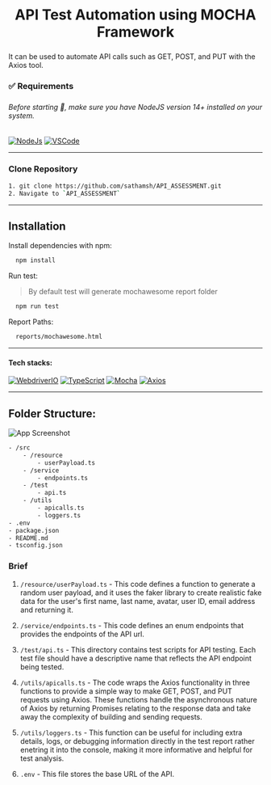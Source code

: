 <h1 align="center">API Test Automation using MOCHA Framework</h1>

###

<p align="left">It can be used to automate API calls such as GET, POST, and PUT with the Axios tool.</p>

###

<h3 align="left">✅ Requirements</h3>

###

<h6 align="left">Before starting 🏁, make sure you have NodeJS version 14+ installed on your system.</h6>

###

[![NodeJs](https://img.shields.io/badge/-NodeJS%20v12%20OR%20later-%23339933?logo=npm)](https://nodejs.org/en/download/) [![VSCode](https://img.shields.io/badge/-Visual%20Studio%20Code-%233178C6?logo=visual-studio-code)](https://code.visualstudio.com/download)

---

### Clone Repository

```bash
1. git clone https://github.com/sathamsh/API_ASSESSMENT.git
2. Navigate to `API_ASSESSMENT`
```

---

## Installation

Install dependencies with npm:

```bash
  npm install
```

Run test:

> By default test will generate mochawesome report folder

```bash
  npm run test
```

Report Paths:

```bash
  reports/mochawesome.html
```

---

#### Tech stacks:

[![WebdriverIO](https://img.shields.io/badge/-WebdriverI/O-EA5906?logo=WebdriverIO&logoColor=white)](https://webdriver.io/)
[![TypeScript](https://img.shields.io/badge/-TypeScript-%233178C6?logo=Typescript&logoColor=black)](https://www.typescriptlang.org/)
[![Mocha](https://img.shields.io/badge/-Mocha-%238D6748?logo=Mocha&logoColor=white)](https://mochajs.org/) [![Axios](https://img.shields.io/badge/-Axios-07BA82?logoColor=white)](https://github.com/visionmedia/axios)

---

## Folder Structure:

![App Screenshot](https://i.ibb.co/FKCZ1wL/Screenshot-2023-07-22-at-9-28-17-PM.png)

```bash
- /src
    - /resource
        - userPayload.ts
    - /service
        - endpoints.ts
    - /test
        - api.ts
    - /utils
        - apicalls.ts
        - loggers.ts
- .env
- package.json
- README.md
- tsconfig.json
```

### Brief

1. `/resource/userPayload.ts` - This code defines a function to generate a random user payload, and it uses the faker library to create realistic fake data for the user's first name, last name, avatar, user ID, email address and returning it.

2. `/service/endpoints.ts` - This code defines an enum endpoints that provides the endpoints of the API url.

3. `/test/api.ts` - This directory contains test scripts for API testing. Each test file should have a descriptive name that reflects the API endpoint being tested.

4. `/utils/apicalls.ts` - The code wraps the Axios functionality in three functions to provide a simple way to make GET, POST, and PUT requests using Axios. These functions handle the asynchronous nature of Axios by returning Promises relating to the response data and take away the complexity of building and sending requests.

5. `/utils/loggers.ts` - This function can be useful for including extra details, logs, or debugging information directly in the test report rather enetring it into the console, making it more informative and helpful for test analysis.

6. `.env` - This file stores the base URL of the API.
